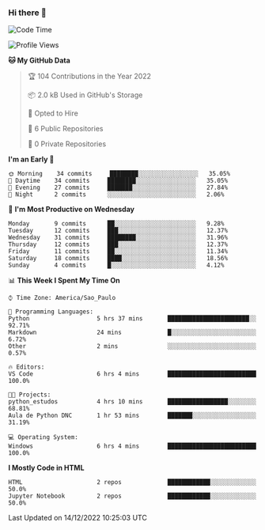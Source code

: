 ### Hi there 👋

<!--
**igabriel-gb/igabriel-gb** is a ✨ _special_ ✨ repository because its `README.md` (this file) appears on your GitHub profile.

Here are some ideas to get you started:

- 🔭 I’m currently working on ...
- 🌱 I’m currently learning ...
- 👯 I’m looking to collaborate on ...
- 🤔 I’m looking for help with ...
- 💬 Ask me about ...
- 📫 How to reach me: ...
- 😄 Pronouns: ...
- ⚡ Fun fact: ...
-->

<!--START_SECTION:waka-->
![Code Time](http://img.shields.io/badge/Code%20Time-68%20hrs%2034%20mins-blue)

![Profile Views](http://img.shields.io/badge/Profile%20Views-0-blue)

**🐱 My GitHub Data** 

> 🏆 104 Contributions in the Year 2022
 > 
> 📦 2.0 kB Used in GitHub's Storage 
 > 
> 💼 Opted to Hire
 > 
> 📜 6 Public Repositories 
 > 
> 🔑 0 Private Repositories  
 > 
**I'm an Early 🐤** 

```text
🌞 Morning    34 commits     ████████░░░░░░░░░░░░░░░░░   35.05% 
🌇 Daytime    34 commits     ████████░░░░░░░░░░░░░░░░░   35.05% 
🌃 Evening    27 commits     ███████░░░░░░░░░░░░░░░░░░   27.84% 
🌙 Night      2 commits      ░░░░░░░░░░░░░░░░░░░░░░░░░   2.06%

```
📅 **I'm Most Productive on Wednesday** 

```text
Monday       9 commits      ██░░░░░░░░░░░░░░░░░░░░░░░   9.28% 
Tuesday      12 commits     ███░░░░░░░░░░░░░░░░░░░░░░   12.37% 
Wednesday    31 commits     ████████░░░░░░░░░░░░░░░░░   31.96% 
Thursday     12 commits     ███░░░░░░░░░░░░░░░░░░░░░░   12.37% 
Friday       11 commits     ██░░░░░░░░░░░░░░░░░░░░░░░   11.34% 
Saturday     18 commits     ████░░░░░░░░░░░░░░░░░░░░░   18.56% 
Sunday       4 commits      █░░░░░░░░░░░░░░░░░░░░░░░░   4.12%

```


📊 **This Week I Spent My Time On** 

```text
⌚︎ Time Zone: America/Sao_Paulo

💬 Programming Languages: 
Python                   5 hrs 37 mins       ███████████████████████░░   92.71% 
Markdown                 24 mins             █░░░░░░░░░░░░░░░░░░░░░░░░   6.72% 
Other                    2 mins              ░░░░░░░░░░░░░░░░░░░░░░░░░   0.57%

🔥 Editors: 
VS Code                  6 hrs 4 mins        █████████████████████████   100.0%

🐱‍💻 Projects: 
python_estudos           4 hrs 10 mins       █████████████████░░░░░░░░   68.81% 
Aula de Python DNC       1 hr 53 mins        ███████░░░░░░░░░░░░░░░░░░   31.19%

💻 Operating System: 
Windows                  6 hrs 4 mins        █████████████████████████   100.0%

```

**I Mostly Code in HTML** 

```text
HTML                     2 repos             ████████████░░░░░░░░░░░░░   50.0% 
Jupyter Notebook         2 repos             ████████████░░░░░░░░░░░░░   50.0%

```



 Last Updated on 14/12/2022 10:25:03 UTC
<!--END_SECTION:waka-->
